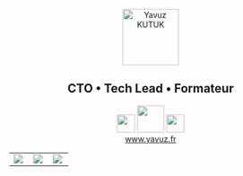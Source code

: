 <p align="center">
 <img width="100px" src="https://www.yavuz.fr/assets/images/logo-picto-yk.png" align="center" alt="Yavuz KUTUK" />
 <h2 align="center">CTO • Tech Lead • Formateur</h2>
 
<p align="center"><a href="https://twitter.com/yavuzkutuk?lang=fr" target="_blank"><img src="https://www.yavuz.fr/assets/images/twitter-icon_24x24.png" width="32px"  /></a> <a href="https://drylead.agency" target="_blank"><img  src="https://www.yavuz.fr/assets/images/logo.png" width="48px" /></a> <a href="https://www.linkedin.com/in/yavuzkutuk/" target="_blank"><img src="https://www.yavuz.fr/assets/images/linkedin-icon_24x24.png" width="32px"  /></a>
<br/> <a href="https://www.yavuz.fr" target="_blank">www.yavuz.fr</a>
</p>

| | | |
| :--: | :--: | :--: |
| <img align="left" src="https://github-readme-stats.vercel.app/api/pin/?username=yavuzkutuk&repo=github-readme-stats" /> | <img align="left" src="https://github-readme-stats.vercel.app/api/?username=yavuzkutuk&show_icons=true&hide=contribs,prs&cache_seconds=86400&theme=chartreuse-dark" /> | <img align="left" src="https://github-readme-stats.vercel.app/api/top-langs/?username=yavuzkutuk&layout=compact" /> |
